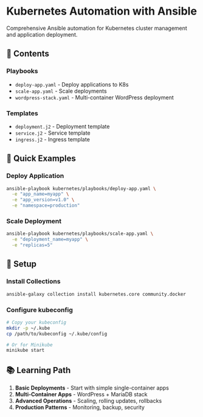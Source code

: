 # Kubernetes Automation with Ansible

Comprehensive Ansible automation for Kubernetes cluster management and application deployment.

## 📁 Contents

### Playbooks
- `deploy-app.yaml` - Deploy applications to K8s
- `scale-app.yaml` - Scale deployments
- `wordpress-stack.yaml` - Multi-container WordPress deployment

### Templates
- `deployment.j2` - Deployment template
- `service.j2` - Service template
- `ingress.j2` - Ingress template

## 🚀 Quick Examples

### Deploy Application
```bash
ansible-playbook kubernetes/playbooks/deploy-app.yaml \
  -e "app_name=myapp" \
  -e "app_version=v1.0" \
  -e "namespace=production"
```

### Scale Deployment
```bash
ansible-playbook kubernetes/playbooks/scale-app.yaml \
  -e "deployment_name=myapp" \
  -e "replicas=5"
```

## 🔧 Setup

### Install Collections
```bash
ansible-galaxy collection install kubernetes.core community.docker
```

### Configure kubeconfig
```bash
# Copy your kubeconfig
mkdir -p ~/.kube
cp /path/to/kubeconfig ~/.kube/config

# Or for Minikube
minikube start
```

## 📚 Learning Path

1. **Basic Deployments** - Start with simple single-container apps
2. **Multi-Container Apps** - WordPress + MariaDB stack
3. **Advanced Operations** - Scaling, rolling updates, rollbacks
4. **Production Patterns** - Monitoring, backup, security